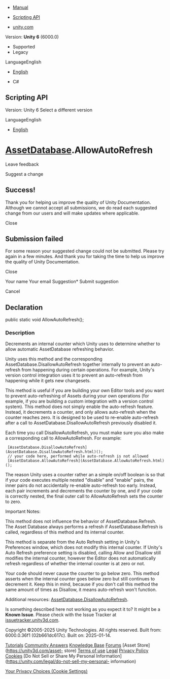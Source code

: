 [ ]()

  * [Manual](../Manual/index.html)
  * [Scripting API](../ScriptReference/index.html)

  * [unity.com](https://unity.com/)

Version: **Unity 6** (6000.0)

  * Supported
  * Legacy

LanguageEnglish

  * [English]()

  * C#

[ ](https://docs.unity3d.com)

## Scripting API

Version: Unity 6 Select a different version

LanguageEnglish

  * [English]()

#  [AssetDatabase](AssetDatabase.html).AllowAutoRefresh

Leave feedback

Suggest a change

## Success!

Thank you for helping us improve the quality of Unity Documentation. Although
we cannot accept all submissions, we do read each suggested change from our
users and will make updates where applicable.

Close

## Submission failed

For some reason your suggested change could not be submitted. Please <a>try
again</a> in a few minutes. And thank you for taking the time to help us
improve the quality of Unity Documentation.

Close

Your name Your email Suggestion* Submit suggestion

Cancel

[ ]()

## Declaration

public static void AllowAutoRefresh();

### Description

Decrements an internal counter which Unity uses to determine whether to allow
automatic AssetDatabase refreshing behavior.

Unity uses this method and the corresponding AssetDatabase.DisallowAutoRefresh
together internally to prevent an auto-refresh from happening during certain
operations. For example, Unity's version control integration uses it to
prevent an auto-refresh from happening while it gets new changesets.  
  
This method is useful if you are building your own Editor tools and you want
to prevent auto-refreshing of Assets during your own operations (for example,
if you are building a custom integration with a version control system). This
method does not simply enable the auto-refresh feature. Instead, it decrements
a counter, and only allows auto-refresh when the counter reaches zero. It is
designed to be used to re-enable auto-refresh after a call to
AssetDatabase.DisallowAutoRefresh previously disabled it.  
  
Each time you call DisallowAutoRefresh, you must make sure you also make a
corresponding call to AllowAutoRefresh. For example:

    
    
     [AssetDatabase.DisallowAutoRefresh](AssetDatabase.DisallowAutoRefresh.html)();
     // your code here, performed while auto-refresh is not allowed
     [AssetDatabase.AllowAutoRefresh](AssetDatabase.AllowAutoRefresh.html)();

The reason Unity uses a counter rather an a simple on/off boolean is so that
if your code executes multiple nested "disable" and "enable" pairs, the inner
pairs do not accidentally re-enable auto-refresh too early. Instead, each pair
increments and decrements the counter by one, and if your code is correctly
nested, the final outer call to AllowAutoRefresh sets the counter to zero.  
  
Important Notes:  
  
This method does not influence the behavior of AssetDatabase.Refresh. The
Asset Database always performs a refresh if AssetDatabase.Refresh is called,
regardless of this method and its internal counter.  
  
This method is separate from the Auto Refresh setting in Unity's Preferences
window, which does not modify this internal counter. If Unity's Auto Refresh
preference setting is disabled, calling Allow and Disallow still modifies the
internal counter, however the Editor does not automatically refresh regardless
of whether the internal counter is at zero or not.  
  
Your code should never cause the counter to go below zero. This method asserts
when the internal counter goes below zero but still continues to decrement it.
Keep this in mind, because if you don't call this method the same amount of
times as Disallow, it means auto-refresh won't function.  
  
Additional resources:
[AssetDatabase.DisallowAutoRefresh](AssetDatabase.DisallowAutoRefresh.html).

Is something described here not working as you expect it to? It might be a
**Known Issue**. Please check with the Issue Tracker at
[issuetracker.unity3d.com](https://issuetracker.unity3d.com).

Copyright ©2005-2025 Unity Technologies. All rights reserved. Built from:
6000.0.36f1 (02b661dc617c). Built on: 2025-01-14.

[Tutorials](https://unity3d.com/learn) [Community
Answers](https://answers.unity3d.com) [Knowledge
Base](https://support.unity3d.com/hc/en-us)
[Forums](https://forum.unity3d.com) [Asset Store](https://unity3d.com/asset-
store) [Terms of use](https://docs.unity3d.com/Manual/TermsOfUse.html)
[Legal](https://unity.com/legal) [Privacy
Policy](https://unity.com/legal/privacy-policy)
[Cookies](https://unity.com/legal/cookie-policy) [Do Not Sell or Share My
Personal Information](https://unity.com/legal/do-not-sell-my-personal-
information)

[Your Privacy Choices (Cookie Settings)](javascript:void\(0\);)

